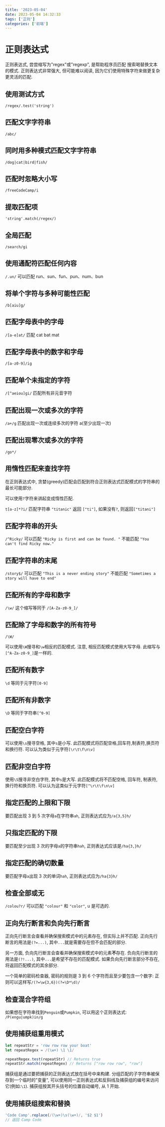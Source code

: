 ```yaml
---
title: '2023-05-04'
date: 2023-05-04 14:32:33
tags: ['正则']
categories: ['前端']
---
```


# 正则表达式

正则表达式, 尝尝缩写为"regex"或"regexp", 是帮助程序员匹配 搜索喝替换文本的模式. 正则表达式非常强大, 但可能难以阅读, 因为它们使用特殊字符来做更复杂更灵活的匹配.

## 使用测试方式

`/regex/.test('string')`

## 匹配文字字符串

`/abc/`

## 同时用多种模式匹配文字字符串

`/dog|cat|bird|fish/`

## 匹配时忽略大小写

`/freeCodeCamp/i`

## 提取匹配项

`'string'.match(/regex/)`

## 全局匹配

`/search/gi`

## 使用通配符匹配任何内容

`/.un/` 可以匹配 run、sun、fun、pun、num、bun

## 将单个字符与多种可能性匹配

`/b[aiu]g/`

## 匹配字母表中的字母

`/[a-e]at/` 匹配 cat bat mat

## 匹配字母表中的数字和字母

`/[a-z0-9]/ig`

## 匹配单个未指定的字符

`/[^aeiou]gi/` 匹配所有非元音字符

## 匹配出现一次或多次的字符

`/a+/g` 匹配出现一次或连续多次的字符 a(至少出现一次)

## 匹配出现零次或多次的字符

`/go*/`

## 用惰性匹配来查找字符

在正则表达式中, 贪婪(greedy)匹配会匹配到符合正则表达式匹配模式的字符串的最长可能部分.

可以使用`?`字符来讲起变成惰性匹配.

`t[a-z]*?i/` 匹配字符串 `"titanic"` 返回 `["ti"]`, 如果没有`?`, 则返回`["titani"]`

## 匹配字符串的开头

`/^Ricky/` 可以匹配 `"Ricky is first and can be found. "` 不能匹配 `"You can't find Ricky now."`

## 匹配字符串的末尾

`/story$/` 可以匹配 `"This is a never ending story"` 不能匹配 `"Sometimes a story will have to end"`

## 匹配所有的字母和数字

`/\w/` 这个缩写等同于 `/[A-Za-z0-9_]/`

## 匹配除了字母和数字的所有符号

`/\W/`

可以使用`\W`搜寻和`\w`相反的匹配模式. 注意, 相反匹配模式使用大写字母. 此缩写与`[^A-Za-z0-9_]`是一样的.

## 匹配所有数字

`\d` 等同于元字符`[0-9]`

## 匹配所有非数字

`\D` 等同于字符串`[^0-9]`

## 匹配空白字符

可以使用`\s`搜寻空格, 其中`s`是小写. 此匹配模式将匹配空格,回车符,制表符,换页符和换行符. 可以认为类似于元字符`[\r\t\f\n\v]`

## 匹配非空白字符

使用`\S`搜寻非空白字符, 其中`s`是大写. 此匹配模式将不匹配空格, 回车符, 制表符, 换行符和换页符. 可以认为这类似于元字符`[^\r\t\f\n\v]`

## 指定匹配的上限和下限

要匹配出现 3 到 5 次字母`a`在字符串`ah`, 正则表达式应为`/a{3,5}h/`

## 只指定匹配的下限

要匹配至少出现 3 次的字母`a`的字符串`hah`, 正则表达式应该是`/ha{3,}h/`

## 指定匹配的确切数量

要匹配字母`a`出现 3 次的单词`hah`, 正则表达式应为`/ha{3}h/`

## 检查全部或无

`/colou?r/` 可以匹配 `"colour"` 和 `"color"`, u 是可选的.

## 正向先行断言和负向先行断言

正向先行断言会查看并确保搜索模式中的元素存在, 但实际上并不匹配. 正向先行断言的用法是`(?=...)`, 其中`...`就是需要存在但不会匹配的部分.

另一方面, 负向先行断言会查看并确保搜索模式中的元素**不**存在. 负向先行断言的用法是`(?!...)`, 其中`...`是希望不存在的匹配模式. 如果负向先行断言部分不存在, 将返回匹配模式的其余部分.

一个简单的密码检查器, 密码的规则是 3 到 6 个字符而且至少要包含一个数字: 正则可以这样写`/(?=\w{3,6})(?=\D*\d)/`

## 检查混合字符组

如果想在字符串找到`Penguin`或`Pumpkin`, 可以用这个正则表达式: `/P(engu|umpk)in/g`

## 使用捕获组重用模式

```js
let repeatStr = 'row row row your boat'
let repeatRegex = /(\w+) \1 \1/

repeatRegex.test(repeatStr) // Returns true
repeatStr.match(repeatRegex) // Returns ["row row row", "row"]
```

捕获组是通过要把捕获的正则表达式放在括号中来构建.
分组匹配的子字符串被保存到一个临时的"变量", 可以使用同一正则表达式和反斜线及捕获组的编号来访问它(例如:`\1`). 捕获组按其开头括号的位置自动编号, 从 1 开始.

## 使用捕获组搜索和替换

```js
'Code Camp'.replace(/(\w+)\s(\w+)/, '$2 $1')
// 返回 Camp Code
```
